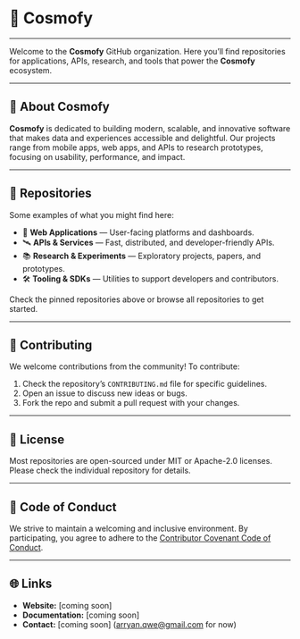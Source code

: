 # 🌌 Cosmofy

---

Welcome to the **Cosmofy** GitHub organization. Here you’ll find repositories for applications, APIs, research, and tools that power the **Cosmofy** ecosystem.

---

## 🚀 About Cosmofy

**Cosmofy** is dedicated to building modern, scalable, and innovative software that makes data and experiences accessible and delightful. Our projects range from mobile apps, web apps, and APIs to research prototypes, focusing on usability, performance, and impact.

---

## 📂 Repositories

Some examples of what you might find here:
- 🌠 **Web Applications** — User-facing platforms and dashboards.
- 🛰️ **APIs & Services** — Fast, distributed, and developer-friendly APIs.
- 📚 **Research & Experiments** — Exploratory projects, papers, and prototypes.
- 🛠️ **Tooling & SDKs** — Utilities to support developers and contributors.

Check the pinned repositories above or browse all repositories to get started.

---

## 🤝 Contributing

We welcome contributions from the community!
To contribute:
1. Check the repository’s `CONTRIBUTING.md` file for specific guidelines.
2. Open an issue to discuss new ideas or bugs.
3. Fork the repo and submit a pull request with your changes.

---

## 📄 License

Most repositories are open-sourced under MIT or Apache-2.0 licenses. Please check the individual repository for details.

---

## 📝 Code of Conduct

We strive to maintain a welcoming and inclusive environment.
By participating, you agree to adhere to the [Contributor Covenant Code of Conduct](https://www.contributor-covenant.org/).

---

## 🌐 Links

- **Website:** [coming soon]
- **Documentation:** [coming soon]
- **Contact:** [coming soon] (arryan.qwe@gmail.com for now)
